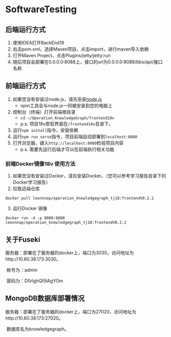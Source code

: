 # SoftwareTesting
## 后端运行方式
1. 使用IDEA打开BackEnd19
2. 右击pom.xml，选择Maven项目，点击import，进行maven导入依赖
3. 打开Maven Project，点击Plugins/jetty/jetty:run
4. 随后项目会部署在0.0.0.0:8088上，接口的url为0.0.0.0:8088/bbs/api/接口名称

## 前端运行方式
1. 如果您没有安装过node.js，请先安装[node.js](https://nodejs.org/en/)
   - npm工具会与node.js一同被安装到您的电脑上
2. 控制台（终端）打开前端根目录
   - ` cd ~/Operation_KnowledgeGraph/frontend19v `
   - p.s. 项目18v原型界面在`/frontend18v`目录下。
3. 运行`npm install`指令，安装依赖
4. 运行`npm run serve`指令，项目前端自动部署到`localhost:8080`
5. 打开浏览器，键入`http://localhost:8080`检视项目内容
   - p.s. 需要先运行后端才可以在前端执行相关功能

### 前端Docker镜像18v 使用方法

1. 如果您没有安装过Docker，请先安装Docker。（您可以参考学习报告目录下的Docker学习报告）
2. 拉取远端仓库

```
docker pull leonnnop/operation_knowledgegraph_tj18:frontendV0.2.2
```

3. 运行Docker 镜像

```
docker run -d -p 8080:8080 leonnnop/operation_knowledgegraph_tj18:frontendV0.2.2
```



## 关于Fuseki

服务器：部署在了服务器的docker上，端口为3030，访问地址为http://10.60.38.173:3030。

​	帐号为：admin

​	密码为：D0rlghQl5IAgYOm



## MongoDB数据库部署情况

服务器：部署在了服务器的docker上，端口为27020，访问地址为http://10.60.38.173:27020。

​	数据库名为knowledgegraph。

